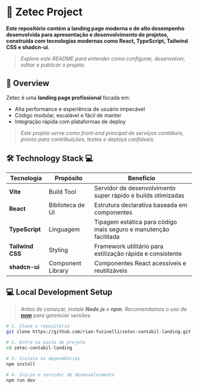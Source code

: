 # 📄 Zetec Project
**Este repositório contém a landing page moderna e de alto desempenho desenvolvida para apresentação e desenvolvimento de projetos, construída com tecnologias modernas como React, TypeScript, Tailwind CSS e shadcn-ui**. 


>*Explore este README para entender como configurar, desenvolver, editar e publicar o projeto.*

## 🚀 Overview

Zetec é uma **landing page profissional** focada em:

- Alta performance e experiência de usuário impecável  
- Código modular, escalável e fácil de manter  
- Integração rápida com plataformas de deploy  

>*Este projeto serve como front-end principal de serviços contábeis, pronto para contribuições, testes e deploys confiáveis.*

## 🛠 Technology Stack 💻

| Tecnologia       | Propósito          | Benefício |
|-----------------|------------------|-----------|
| **Vite**         | Build Tool        | Servidor de desenvolvimento super rápido e builds otimizadas |
| **React**        | Biblioteca de UI  | Estrutura declarativa baseada em componentes |
| **TypeScript**   | Linguagem         | Tipagem estática para código mais seguro e manutenção facilitada |
| **Tailwind CSS** | Styling           | Framework utilitário para estilização rápida e consistente |
| **shadcn-ui**    | Component Library | Componentes React acessíveis e reutilizáveis |

## 💻 Local Development Setup

>*Antes de começar, instale **Node.js** e **npm**.  Recomendamos o uso de [**nvm**](https://github.com/nvm-sh/nvm) para gerenciar versões.*

```bash
# 1. Clone o repositório
git clone https://github.com/rian-fuzinelli/zetec-contabil-landing.git

# 2. Entre na pasta do projeto
cd zetec-contabil-landing

# 3. Instale as dependências
npm install

# 4. Inicie o servidor de desenvolvimento
npm run dev
